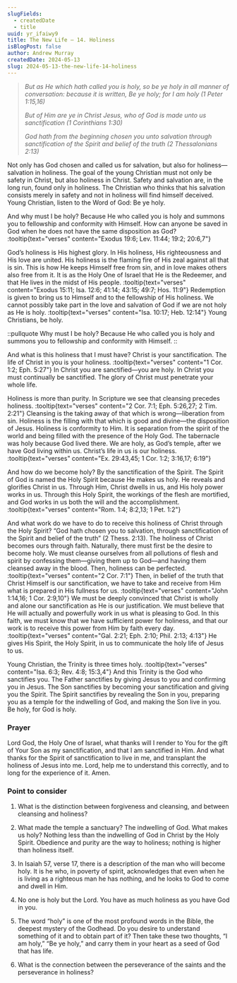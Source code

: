 ```yaml
---
slugFields:
  - createdDate
  - title
uuid: yr_ifaiwy9
title: The New Life – 14. Holiness
isBlogPost: false
author: Andrew Murray
createdDate: 2024-05-13
slug: 2024-05-13-the-new-life-14-holiness
---
```

> *But as He which hath called you is holy, so be ye holy in all manner of conversation: because it is written, Be ye holy; for I am holy (1 Peter 1:15,16)*
>
> *But of Him are ye in Christ Jesus, who of God is made unto us sanctification (1 Corinthians 1:30)*
>
> *God hath from the beginning chosen you unto salvation through sanctification of the Spirit and belief of the truth (2 Thessalonians 2:13)*



Not only has God chosen and called us for salvation, but also for holiness—salvation in holiness. The goal of the young Christian must not only be safety in Christ, but also holiness in Christ. Safety and salvation are, in the long run, found only in holiness. The Christian who thinks that his salvation consists merely in safety and not in holiness will find himself deceived. Young Christian, listen to the Word of God: Be ye holy.



And why must I be holy? Because He who called you is holy and summons you to fellowship and conformity with Himself. How can anyone be saved in God when he does not have the same disposition as God? :tooltip{text="verses" content="Exodus 19:6; Lev. 11:44; 19:2; 20:6,7"}



God’s holiness is His highest glory. In His holiness, His righteousness and His love are united. His holiness is the flaming fire of His zeal against all that is sin. This is how He keeps Himself free from sin, and in love makes others also free from it. It is as the Holy One of Israel that He is the Redeemer, and that He lives in the midst of His people. :tooltip{text="verses" content="Exodus 15:11; Isa. 12:6; 41:14; 43:15; 49:7; Hos. 11:9"} Redemption is given to bring us to Himself and to the fellowship of His holiness. We cannot possibly take part in the love and salvation of God if we are not holy as He is holy. :tooltip{text="verses" content="Isa. 10:17; Heb. 12:14"} Young Christians, be holy.



::pullquote
Why must I be holy? Because He who called you is holy and summons you to fellowship and conformity with Himself.
::

And what is this holiness that I must have? Christ is your sanctification. The life of Christ in you is your holiness. :tooltip{text="verses" content="1 Cor. 1:2; Eph. 5:27"} In Christ you are sanctified—you are holy. In Christ you must continually be sanctified. The glory of Christ must penetrate your whole life.



Holiness is more than purity. In Scripture we see that cleansing precedes holiness. :tooltip{text="verses" content="2 Cor. 7:1; Eph. 5:26,27; 2 Tim. 2:21"} Cleansing is the taking away of that which is wrong—liberation from sin. Holiness is the filling with that which is good and divine—the disposition of Jesus. Holiness is conformity to Him. It is separation from the spirit of the world and being filled with the presence of the Holy God. The tabernacle was holy because God lived there. We are holy, as God’s temple, after we have God living within us. Christ’s life in us is our holiness. :tooltip{text="verses" content="Ex. 29:43,45; 1 Cor. 1:2; 3:16,17; 6:19"}



And how do we become holy? By the sanctification of the Spirit. The Spirit of God is named the Holy Spirit because He makes us holy. He reveals and glorifies Christ in us. Through Him, Christ dwells in us, and His holy power works in us. Through this Holy Spirit, the workings of the flesh are mortified, and God works in us both the will and the accomplishment. :tooltip{text="verses" content="Rom. 1:4; 8:2,13; 1 Pet. 1:2"}



And what work do we have to do to receive this holiness of Christ through the Holy Spirit? “God hath chosen you to salvation, through sanctification of the Spirit and belief of the truth” (2 Thess. 2:13). The holiness of Christ becomes ours through faith. Naturally, there must first be the desire to become holy. We must cleanse ourselves from all pollutions of flesh and spirit by confessing them—giving them up to God—and having them cleansed away in the blood. Then, holiness can be perfected. :tooltip{text="verses" content="2 Cor. 7:1"} Then, in belief of the truth that Christ Himself is our sanctification, we have to take and receive from Him what is prepared in His fullness for us. :tooltip{text="verses" content="John 1:14,16; 1 Cor. 2:9,10"} We must be deeply convinced that Christ is wholly and alone our sanctification as He is our justification. We must believe that He will actually and powerfully work in us what is pleasing to God. In this faith, we must know that we have sufficient power for holiness, and that our work is to receive this power from Him by faith every day. :tooltip{text="verses" content="Gal. 2:21; Eph. 2:10; Phil. 2:13; 4:13"} He gives His Spirit, the Holy Spirit, in us to communicate the holy life of Jesus to us.



Young Christian, the Trinity is three times holy. :tooltip{text="verses" content="Isa. 6:3; Rev. 4:8; 15:3,4"} And this Trinity is the God who sanctifies you. The Father sanctifies by giving Jesus to you and confirming you in Jesus. The Son sanctifies by becoming your sanctification and giving you the Spirit. The Spirit sanctifies by revealing the Son in you, preparing you as a temple for the indwelling of God, and making the Son live in you. Be holy, for God is holy.



### Prayer

Lord God, the Holy One of Israel, what thanks will I render to You for the gift of Your Son as my sanctification, and that I am sanctified in Him. And what thanks for the Spirit of sanctification to live in me, and transplant the holiness of Jesus into me. Lord, help me to understand this correctly, and to long for the experience of it. Amen.



### Point to consider

1. What is the distinction between forgiveness and cleansing, and between cleansing and holiness?

2. What made the temple a sanctuary? The indwelling of God. What makes us holy? Nothing less than the indwelling of God in Christ by the Holy Spirit. Obedience and purity are the way to holiness; nothing is higher than holiness itself.

3. In Isaiah 57, verse 17, there is a description of the man who will become holy. It is he who, in poverty of spirit, acknowledges that even when he is living as a righteous man he has nothing, and he looks to God to come and dwell in Him.

4. No one is holy but the Lord. You have as much holiness as you have God in you.

5. The word “holy” is one of the most profound words in the Bible, the deepest mystery of the Godhead. Do you desire to understand something of it and to obtain part of it? Then take these two thoughts, “I am holy,” “Be ye holy,” and carry them in your heart as a seed of God that has life.

6. What is the connection between the perseverance of the saints and the perseverance in holiness?
